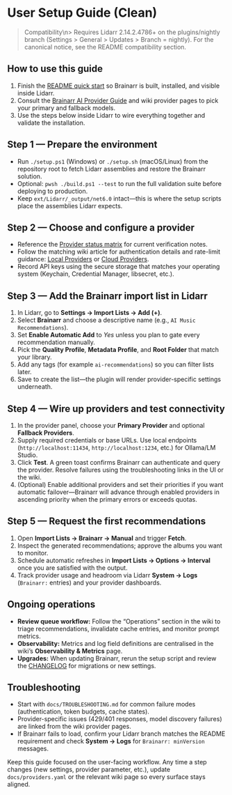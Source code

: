 # User Setup Guide (Clean)

> Compatibility\n> Requires Lidarr 2.14.2.4786+ on the plugins/nightly branch (Settings > General > Updates > Branch = nightly). For the canonical notice, see the README compatibility section.

## How to use this guide

1. Finish the [README quick start](../README.md#quick-start) so Brainarr is built, installed, and visible inside Lidarr.
2. Consult the [Brainarr AI Provider Guide](PROVIDER_GUIDE.md) and wiki provider pages to pick your primary and fallback models.
3. Use the steps below inside Lidarr to wire everything together and validate the installation.

## Step 1 — Prepare the environment

- Run `./setup.ps1` (Windows) or `./setup.sh` (macOS/Linux) from the repository root to fetch Lidarr assemblies and restore the Brainarr solution.
- Optional: `pwsh ./build.ps1 --test` to run the full validation suite before deploying to production.
- Keep `ext/Lidarr/_output/net6.0` intact—this is where the setup scripts place the assemblies Lidarr expects.

## Step 2 — Choose and configure a provider

- Reference the [Provider status matrix](PROVIDER_MATRIX.md) for current verification notes.
- Follow the matching wiki article for authentication details and rate-limit guidance: [Local Providers](https://github.com/RicherTunes/Brainarr/wiki/Local-Providers) or [Cloud Providers](https://github.com/RicherTunes/Brainarr/wiki/Cloud-Providers).
- Record API keys using the secure storage that matches your operating system (Keychain, Credential Manager, libsecret, etc.).

## Step 3 — Add the Brainarr import list in Lidarr

1. In Lidarr, go to **Settings → Import Lists → Add (+)**.
2. Select **Brainarr** and choose a descriptive name (e.g., `AI Music Recommendations`).
3. Set **Enable Automatic Add** to *Yes* unless you plan to gate every recommendation manually.
4. Pick the **Quality Profile**, **Metadata Profile**, and **Root Folder** that match your library.
5. Add any tags (for example `ai-recommendations`) so you can filter lists later.
6. Save to create the list—the plugin will render provider-specific settings underneath.

## Step 4 — Wire up providers and test connectivity

1. In the provider panel, choose your **Primary Provider** and optional **Fallback Providers**.
2. Supply required credentials or base URLs. Use local endpoints (`http://localhost:11434`, `http://localhost:1234`, etc.) for Ollama/LM Studio.
3. Click **Test**. A green toast confirms Brainarr can authenticate and query the provider. Resolve failures using the troubleshooting links in the UI or the wiki.
4. (Optional) Enable additional providers and set their priorities if you want automatic failover—Brainarr will advance through enabled providers in ascending priority when the primary errors or exceeds quotas.

## Step 5 — Request the first recommendations

1. Open **Import Lists → Brainarr → Manual** and trigger **Fetch**.
2. Inspect the generated recommendations; approve the albums you want to monitor.
3. Schedule automatic refreshes in **Import Lists → Options → Interval** once you are satisfied with the output.
4. Track provider usage and headroom via Lidarr **System → Logs** (`Brainarr:` entries) and your provider dashboards.

## Ongoing operations

- **Review queue workflow:** Follow the “Operations” section in the wiki to triage recommendations, invalidate cache entries, and monitor prompt metrics.
- **Observability:** Metrics and log field definitions are centralised in the wiki’s **Observability & Metrics** page.
- **Upgrades:** When updating Brainarr, rerun the setup script and review the [CHANGELOG](../CHANGELOG.md) for migrations or new settings.

## Troubleshooting

- Start with `docs/TROUBLESHOOTING.md` for common failure modes (authentication, token budgets, cache states).
- Provider-specific issues (429/401 responses, model discovery failures) are linked from the wiki provider pages.
- If Brainarr fails to load, confirm your Lidarr branch matches the README requirement and check **System → Logs** for `Brainarr: minVersion` messages.

Keep this guide focused on the user-facing workflow. Any time a step changes (new settings, provider parameter, etc.), update `docs/providers.yaml` or the relevant wiki page so every surface stays aligned.
